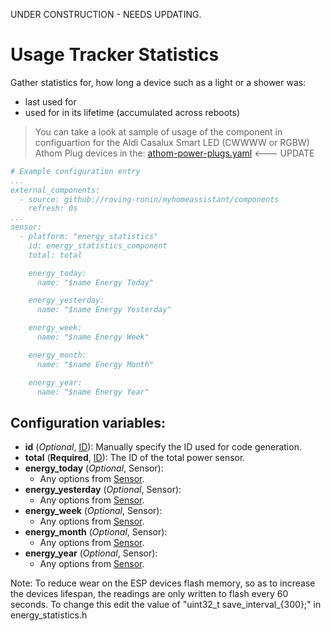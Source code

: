 UNDER CONSTRUCTION - NEEDS UPDATING.

# Usage Tracker Statistics

Gather statistics for, how long a device such as a light or a shower was:
* last used for
* used for in its lifetime (accumulated across reboots)


> You can take a look at sample of usage of the component in configuartion for the Aldi Casalux Smart LED (CWWWW or RGBW) Athom Plug devices in the: [athom-power-plugs.yaml](../../esphome/sensors/athom-power-plugs.yaml)  <--- UPDATE 

```yaml
# Example configuration entry
...
external_components:
  - source: github://roving-ronin/myhomeassistant/components
    refresh: 0s
...
sensor:
  - platform: "energy_statistics"
    id: energy_statistics_component
    total: total

    energy_today:
      name: "$name Energy Today"

    energy_yesterday:
      name: "$name Energy Yesterday"

    energy_week:
      name: "$name Energy Week"

    energy_month:
      name: "$name Energy Month"

    energy_year:
      name: "$name Energy Year"
```

## Configuration variables:
* **id** (*Optional*, [ID](https://esphome.io/guides/configuration-types.html#config-id)): Manually specify the ID used for code generation.
* **total** (**Required**, [ID](https://esphome.io/guides/configuration-types.html#config-id)): The ID of the total power sensor.
* **energy_today** (*Optional*, Sensor):
  * Any options from [Sensor](https://esphome.io/components/sensor/index.html#config-sensor).
* **energy_yesterday** (*Optional*, Sensor):
  * Any options from [Sensor](https://esphome.io/components/sensor/index.html#config-sensor).
* **energy_week** (*Optional*, Sensor):
  * Any options from [Sensor](https://esphome.io/components/sensor/index.html#config-sensor).
* **energy_month** (*Optional*, Sensor):
  * Any options from [Sensor](https://esphome.io/components/sensor/index.html#config-sensor).
* **energy_year** (*Optional*, Sensor):
  * Any options from [Sensor](https://esphome.io/components/sensor/index.html#config-sensor).

Note: To reduce wear on the ESP devices flash memory, so as to increase the devices lifespan, the readings are only written to flash every 60 seconds. To change this edit the value of "uint32_t save_interval_{300};" in energy_statistics.h
